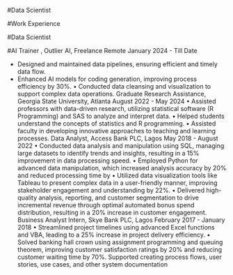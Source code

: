 #Data Scientist

#Work Experience

#Data Scientist 

#AI Trainer , Outlier AI, Freelance Remote	January 2024 - Till Date
- Designed and maintained data pipelines, ensuring efficient and timely data flow.
- Enhanced AI models for coding generation, improving process efficiency by 30%.
•	Conducted data cleansing and visualization to support complex data operations.
Graduate Research Assistance, Georgia State University, Atlanta	August 2022 - May 2024
•	Assisted professors with data-driven research, utilizing statistical software (R Programming) and SAS to analyze and interpret data.
•	Helped students understand the concepts of statistics and R programming.
•	Assisted faculty in developing innovative approaches to teaching and learning processes.
Data Analyst, Access Bank PLC, Lagos	May 2018 - August 2022
•	Conducted data analysis and manipulation using SQL, managing large datasets to identify trends and insights, resulting in a 15% improvement in data processing speed.
•	Employed Python for advanced data manipulation, which increased analysis accuracy by 20% and reduced processing time by 
•	Utilized data visualization tools like Tableau to present complex data in a user-friendly manner, improving stakeholder engagement and understanding by 22%.
•	Delivered high-quality analysis, reporting, and customer segmentation to drive incremental revenue through optimal automated bonus spend distribution, resulting in a 20% increase in customer engagement.
Business Analyst Intern, Skye Bank PLC, Lagos	February 2017 - January 2018
•	Streamlined project timelines using advanced Excel functions and VBA, leading to a 25% increase in project delivery efficiency.
•	Solved banking hall crown using assignment programming and queuing theorem, improving customer satisfaction ratings by 20% and reducing customer waiting time by 70%.
Supported creating process flows, user stories, use cases, and other system documentation




